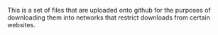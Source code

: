 This is a set of files that are uploaded onto github for the purposes of downloading them into networks that restrict downloads from certain websites. 

